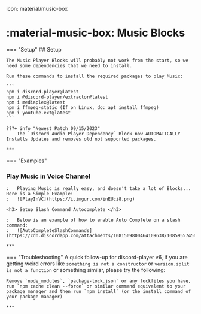icon: material/music-box

# :material-music-box: Music Blocks

=== "Setup"
    ## Setup

    The Music Player Blocks will probably not work from the start, so we need some dependencies that we need to install.

    Run these commands to install the required packages to play Music:  

    ```
    npm i discord-player@latest  
    npm i @discord-player/extractor@latest  
    npm i mediaplex@latest  
    npm i ffmpeg-static (If on Linux, do: apt install ffmpeg)
    npm i youtube-ext@latest  
    ```

    ???+ info "Newest Patch 09/15/2023"
        The `Discord Audio Player Dependency` Block now AUTOMATICALLY Installs Updates and removes old not supported packages.

    ***

=== "Examples"
    <h3> Play Music in Voice Channel </h3>

    :   Playing Music is really easy, and doesn't take a lot of Blocks... Here is a Simple Example:
    :   ![PlayInVC](https://i.imgur.com/inEUci8.png)

    <h3> Setup Slash Command Autocomplete </h3>

    :   Below is an example of how to enable Auto Complete on a slash command: 
    :   ![AutoCompleteSlashCommands](https://cdn.discordapp.com/attachments/1081509800464109638/1085955745671032994/image.png)

    ***

=== "Troubleshooting"
    A quick follow-up for discord-player v6, if you are getting weird errors like `something is not a constructor` or `version.split is not a function` or something similar, please try the following:

    Remove `node_modules`, `package-lock.json` or any lockfiles you have, run `npm cache clean --force` or similar command equivalent to your package manager and then run `npm install` (or the install command of your package manager)

    ***